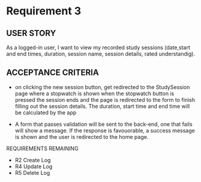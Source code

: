 # Requirement 3

## USER STORY

As a logged-in user, I want to view my recorded study sessions (date,start and end times, duration, session name, session details, rated understandig).

## ACCEPTANCE CRITERIA

+ on clicking the new session button, get redirected to the StudySession page where a stopwatch is shown when the stopwatch button is pressed the session ends and the page is redirected to the form to finish filling out the session details.  The duration, start time and end time will be calculated by the app

+ A form that passes validation will be sent to the back-end, one that fails will show a message.  If the response is favouorable, a success message is shown and the user is redirected to the home page.

REQUIREMENTS REMAINING

+ R2 Create Log
+ R4 Update Log
+ R5 Delete Log

